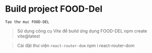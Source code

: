 # Build project FOOD-Del

```text
Tạo thư mục FOOD-DEL
```

> Sử dụng công cụ Vite để build ứng dụng FOOD-DEL
    npm create vite@latest

> Cài đặt thư viện `react-router-dom`
    npm i react-router-dom


